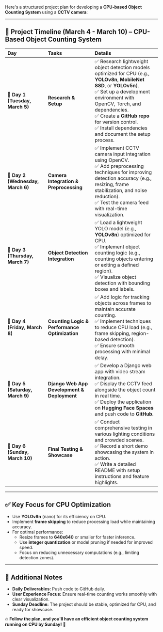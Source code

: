 
Here's a structured project plan for developing a **CPU-based Object Counting System** using a **CCTV camera**:  

---

## **📅 Project Timeline (March 4 - March 10) – CPU-Based Object Counting System**

| **Day** | **Tasks** | **Details** |
|:---------|:------------|:------------------------|
| **🔹 Day 1 (Tuesday, March 5)** | **Research & Setup** | ✅ Research lightweight object detection models optimized for CPU (e.g., **YOLOv8n**, **MobileNet SSD**, or **YOLOv5n**).<br>✅ Set up a development environment with OpenCV, Torch, and dependencies.<br>✅ Create a **GitHub repo** for version control.<br>✅ Install dependencies and document the setup process. |
| **🔹 Day 2 (Wednesday, March 6)** | **Camera Integration & Preprocessing** | ✅ Implement CCTV camera input integration using OpenCV.<br>✅ Add preprocessing techniques for improving detection accuracy (e.g., resizing, frame stabilization, and noise reduction).<br>✅ Test the camera feed with real-time visualization. |
| **🔹 Day 3 (Thursday, March 7)** | **Object Detection Integration** | ✅ Load a lightweight YOLO model (e.g., **YOLOv8n**) optimized for CPU.<br>✅ Implement object counting logic (e.g., counting objects entering or exiting a defined region).<br>✅ Visualize object detection with bounding boxes and labels. |
| **🔹 Day 4 (Friday, March 8)** | **Counting Logic & Performance Optimization** | ✅ Add logic for tracking objects across frames to maintain accurate counting.<br>✅ Implement techniques to reduce CPU load (e.g., frame skipping, region-based detection).<br>✅ Ensure smooth processing with minimal delay. |
| **🔹 Day 5 (Saturday, March 9)** | **Django Web App Development & Deployment** | ✅ Develop a Django web app with video stream integration.<br>✅ Display the CCTV feed alongside the object count in real time.<br>✅ Deploy the application on **Hugging Face Spaces** and push code to **GitHub**. |
| **🔹 Day 6 (Sunday, March 10)** | **Final Testing & Showcase** | ✅ Conduct comprehensive testing in various lighting conditions and crowded scenes.<br>✅ Record a short demo showcasing the system in action.<br>✅ Write a detailed README with setup instructions and feature highlights. |

---

## **✅ Key Focus for CPU Optimization**
- Use **YOLOv8n** (nano) for its efficiency on CPU.  
- Implement **frame skipping** to reduce processing load while maintaining accuracy.  
- For optimal performance:  
  - Resize frames to **640x640** or smaller for faster inference.  
  - Use **integer quantization** or model pruning if needed for improved speed.  
  - Focus on reducing unnecessary computations (e.g., limiting detection zones).  

---

## **📌 Additional Notes**
- **Daily Deliverables:** Push code to GitHub daily.  
- **User Experience Focus:** Ensure real-time counting works smoothly with clear visualization.  
- **Sunday Deadline:** The project should be stable, optimized for CPU, and ready for showcase.  

🔥 **Follow the plan, and you'll have an efficient object counting system running on CPU by Sunday!** 🚀
